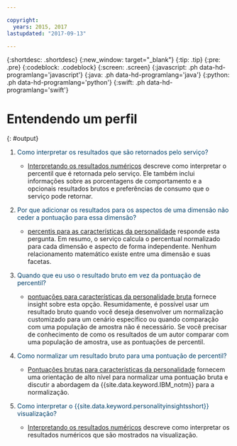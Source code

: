 ```yaml
---

copyright:
  years: 2015, 2017
lastupdated: "2017-09-13"

---
```


{:shortdesc: .shortdesc}
{:new_window: target="_blank"}
{:tip: .tip}
{:pre: .pre}
{:codeblock: .codeblock}
{:screen: .screen}
{:javascript: .ph data-hd-programlang='javascript'}
{:java: .ph data-hd-programlang='java'}
{:python: .ph data-hd-programlang='python'}
{:swift: .ph data-hd-programlang='swift'}

# Entendendo um perfil
{: #output}

1.  <span style="color:#003F69">Como interpretar os resultados que são retornados pelo serviço?</span>

    -   [Interpretando os resultados numéricos](/docs/services/personality-insights/numeric.html) descreve como interpretar o percentil que é retornada pelo serviço. Ele também inclui informações sobre as porcentagens de comportamento e a opcionais resultados brutos e preferências de consumo que o serviço pode retornar.

1.  <span style="color:#003F69">Por que adicionar os resultados para os aspectos de uma dimensão não ceder a pontuação para essa dimensão?</span>

    -   [percentis para as características da personalidade](/docs/services/personality-insights/numeric.html#percentiles) responde esta pergunta. Em resumo, o serviço calcula o percentual normalizado para cada dimensão e aspecto de forma independente. Nenhum relacionamento matemático existe entre uma dimensão e suas facetas.

1.  <span style="color:#003F69">Quando que eu uso o resultado bruto em vez da pontuação de percentil?</span>

    -   [pontuações para características da personalidade bruta](/docs/services/personality-insights/numeric.html#rawScores) fornece insight sobre esta opção. Resumidamente, é possível usar um resultado bruto quando você deseja desenvolver um normalização customizado para um cenário específico ou quando comparação com uma população de amostra não é necessário. Se você precisar de conhecimento de como os resultados de um autor comparar com uma população de amostra, use as pontuações de percentil.

1.  <span style="color:#003F69">Como normalizar um resultado bruto para uma pontuação de percentil?</span>

    -   [Pontuações brutas para características da personalidade](/docs/services/personality-insights/numeric.html#rawScores) fornecem uma orientação de alto nível para normalizar uma pontuação bruta e discutir a abordagem da {{site.data.keyword.IBM_notm}} para a normalização.

1.  <span style="color:#003F69">Como interpretar o {{site.data.keyword.personalityinsightsshort}} visualização?</span>

    -   [Interpretando os resultados numéricos](/docs/services/personality-insights/numeric.html) descreve como interpretar os resultados numéricos que são mostrados na visualização.

